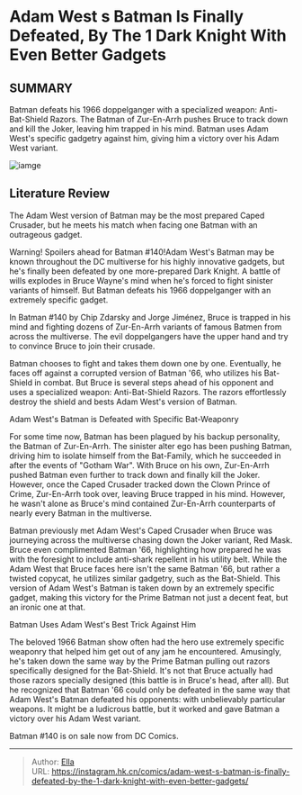 # Adam West s Batman Is Finally Defeated, By The 1 Dark Knight With Even Better Gadgets


## SUMMARY 



  Batman defeats his 1966 doppelganger with a specialized weapon: Anti-Bat-Shield Razors.   The Batman of Zur-En-Arrh pushes Bruce to track down and kill the Joker, leaving him trapped in his mind.   Batman uses Adam West&#39;s specific gadgetry against him, giving him a victory over his Adam West variant.  

![iamge](https://static1.srcdn.com/wordpress/wp-content/uploads/2023/05/adam-west-batman-dc-comics.jpg)

## Literature Review

The Adam West version of Batman may be the most prepared Caped Crusader, but he meets his match when facing one Batman with an outrageous gadget.




Warning! Spoilers ahead for Batman #140!Adam West&#39;s Batman may be known throughout the DC multiverse for his highly innovative gadgets, but he&#39;s finally been defeated by one more-prepared Dark Knight. A battle of wills explodes in Bruce Wayne&#39;s mind when he&#39;s forced to fight sinister variants of himself. But Batman defeats his 1966 doppelganger with an extremely specific gadget.




In Batman #140 by Chip Zdarsky and Jorge Jiménez, Bruce is trapped in his mind and fighting dozens of Zur-En-Arrh variants of famous Batmen from across the multiverse. The evil doppelgangers have the upper hand and try to convince Bruce to join their crusade.

          

Batman chooses to fight and takes them down one by one. Eventually, he faces off against a corrupted version of Batman &#39;66, who utilizes his Bat-Shield in combat. But Bruce is several steps ahead of his opponent and uses a specialized weapon: Anti-Bat-Shield Razors. The razors effortlessly destroy the shield and bests Adam West&#39;s version of Batman.


 Adam West&#39;s Batman is Defeated with Specific Bat-Weaponry 
          




For some time now, Batman has been plagued by his backup personality, the Batman of Zur-En-Arrh. The sinister alter ego has been pushing Batman, driving him to isolate himself from the Bat-Family, which he succeeded in after the events of &#34;Gotham War&#34;. With Bruce on his own, Zur-En-Arrh pushed Batman even further to track down and finally kill the Joker. However, once the Caped Crusader tracked down the Clown Prince of Crime, Zur-En-Arrh took over, leaving Bruce trapped in his mind. However, he wasn&#39;t alone as Bruce&#39;s mind contained Zur-En-Arrh counterparts of nearly every Batman in the multiverse.

Batman previously met Adam West&#39;s Caped Crusader when Bruce was journeying across the multiverse chasing down the Joker variant, Red Mask. Bruce even complimented Batman &#39;66, highlighting how prepared he was with the foresight to include anti-shark repellent in his utility belt. While the Adam West that Bruce faces here isn&#39;t the same Batman &#39;66, but rather a twisted copycat, he utilizes similar gadgetry, such as the Bat-Shield. This version of Adam West&#39;s Batman is taken down by an extremely specific gadget, making this victory for the Prime Batman not just a decent feat, but an ironic one at that.






 Batman Uses Adam West&#39;s Best Trick Against Him 
          

The beloved 1966 Batman show often had the hero use extremely specific weaponry that helped him get out of any jam he encountered. Amusingly, he&#39;s taken down the same way by the Prime Batman pulling out razors specifically designed for the Bat-Shield. It&#39;s not that Bruce actually had those razors specially designed (this battle is in Bruce&#39;s head, after all). But he recognized that Batman &#39;66 could only be defeated in the same way that Adam West&#39;s Batman defeated his opponents: with unbelievably particular weapons. It might be a ludicrous battle, but it worked and gave Batman a victory over his Adam West variant.

Batman #140 is on sale now from DC Comics.



---

> Author: [Ella](https://instagram.hk.cn/)  
> URL: https://instagram.hk.cn/comics/adam-west-s-batman-is-finally-defeated-by-the-1-dark-knight-with-even-better-gadgets/  

